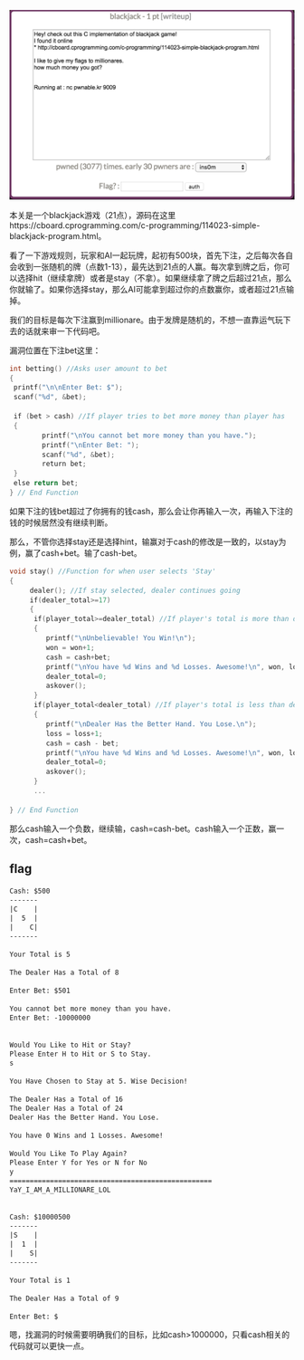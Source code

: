 ![image-20181008185020043](./img/image-20181008185020043.png)

本关是一个blackjack游戏（21点），源码在这里https://cboard.cprogramming.com/c-programming/114023-simple-blackjack-program.html。



看了一下游戏规则，玩家和AI一起玩牌，起初有500块，首先下注，之后每次各自会收到一张随机的牌（点数1-13），最先达到21点的人赢。每次拿到牌之后，你可以选择hit（继续拿牌）或者是stay（不拿）。如果继续拿了牌之后超过21点，那么你就输了。如果你选择stay，那么AI可能拿到超过你的点数赢你，或者超过21点输掉。

我们的目标是每次下注赢到millionare。由于发牌是随机的，不想一直靠运气玩下去的话就来审一下代码吧。

漏洞位置在下注bet这里：

```c
int betting() //Asks user amount to bet
{
 printf("\n\nEnter Bet: $");
 scanf("%d", &bet);
 
 if (bet > cash) //If player tries to bet more money than player has
 {
        printf("\nYou cannot bet more money than you have.");
        printf("\nEnter Bet: ");
        scanf("%d", &bet);
        return bet;
 }
 else return bet;
} // End Function
```

如果下注的钱bet超过了你拥有的钱cash，那么会让你再输入一次，再输入下注的钱的时候居然没有继续判断。

那么，不管你选择stay还是选择hint，输赢对于cash的修改是一致的，以stay为例，赢了cash+bet。输了cash-bet。

```c
void stay() //Function for when user selects 'Stay'
{
     dealer(); //If stay selected, dealer continues going
     if(dealer_total>=17)
     {
      if(player_total>=dealer_total) //If player's total is more than dealer's total, win
      {
         printf("\nUnbelievable! You Win!\n");
         won = won+1;
         cash = cash+bet;
         printf("\nYou have %d Wins and %d Losses. Awesome!\n", won, loss);
         dealer_total=0;
         askover();
      }
      if(player_total<dealer_total) //If player's total is less than dealer's total, loss
      {
         printf("\nDealer Has the Better Hand. You Lose.\n");
         loss = loss+1;
         cash = cash - bet;
         printf("\nYou have %d Wins and %d Losses. Awesome!\n", won, loss);
         dealer_total=0;
         askover();
      }
      ...
      
} // End Function
```

那么cash输入一个负数，继续输，cash=cash-bet。cash输入一个正数，赢一次，cash=cash+bet。

## flag

```
Cash: $500
-------
|C    |
|  5  |
|    C|
-------

Your Total is 5

The Dealer Has a Total of 8

Enter Bet: $501

You cannot bet more money than you have.
Enter Bet: -10000000


Would You Like to Hit or Stay?
Please Enter H to Hit or S to Stay.
s

You Have Chosen to Stay at 5. Wise Decision!

The Dealer Has a Total of 16
The Dealer Has a Total of 24
Dealer Has the Better Hand. You Lose.

You have 0 Wins and 1 Losses. Awesome!

Would You Like To Play Again?
Please Enter Y for Yes or N for No
y
==================================================
YaY_I_AM_A_MILLIONARE_LOL


Cash: $10000500
-------
|S    |
|  1  |
|    S|
-------

Your Total is 1

The Dealer Has a Total of 9

Enter Bet: $
```

嗯，找漏洞的时候需要明确我们的目标，比如cash>1000000，只看cash相关的代码就可以更快一点。